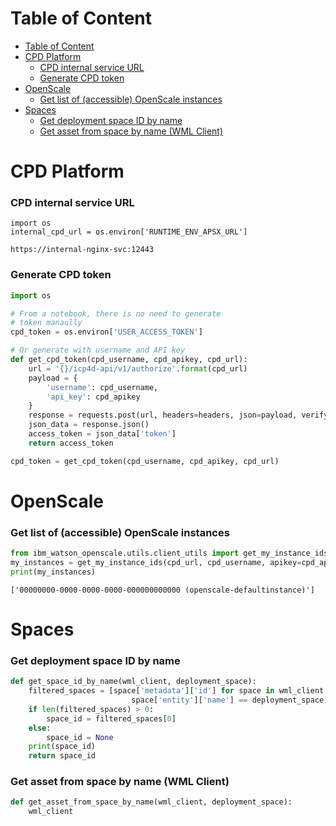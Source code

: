 
# Table of Content
- [Table of Content](#table-of-content)
- [CPD Platform](#cpd-platform)
    - [CPD internal service URL](#cpd-internal-service-url)
    - [Generate CPD token](#generate-cpd-token)
- [OpenScale](#openscale)
    - [Get list of (accessible) OpenScale instances](#get-list-of-accessible-openscale-instances)
- [Spaces](#spaces)
    - [Get deployment space ID by name](#get-deployment-space-id-by-name)
    - [Get asset from space by name (WML Client)](#get-asset-from-space-by-name-wml-client)

# CPD Platform

### CPD internal service URL

```
import os
internal_cpd_url = os.environ['RUNTIME_ENV_APSX_URL']
```
`https://internal-nginx-svc:12443`

### Generate CPD token
```py
import os

# From a notebook, there is no need to generate 
# token manaully
cpd_token = os.environ['USER_ACCESS_TOKEN']

# Or generate with username and API key
def get_cpd_token(cpd_username, cpd_apikey, cpd_url):
    url = '{}/icp4d-api/v1/authorize'.format(cpd_url)
    payload = {
        'username': cpd_username,
        'api_key': cpd_apikey
    }
    response = requests.post(url, headers=headers, json=payload, verify=False)
    json_data = response.json()
    access_token = json_data['token']
    return access_token

cpd_token = get_cpd_token(cpd_username, cpd_apikey, cpd_url)
``` 

# OpenScale

### Get list of (accessible) OpenScale instances
```py
from ibm_watson_openscale.utils.client_utils import get_my_instance_ids
my_instances = get_my_instance_ids(cpd_url, cpd_username, apikey=cpd_api_key)
print(my_instances)
```

`['00000000-0000-0000-0000-000000000000 (openscale-defaultinstance)']`


# Spaces
###  Get deployment space ID by name
```py
def get_space_id_by_name(wml_client, deployment_space):
    filtered_spaces = [space['metadata']['id'] for space in wml_client.spaces.get_details()['resources'] if
                           space['entity']['name'] == deployment_space]
    if len(filtered_spaces) > 0:
        space_id = filtered_spaces[0]
    else:
        space_id = None
    print(space_id)
    return space_id
```

### Get asset from space by name (WML Client)

```py
def get_asset_from_space_by_name(wml_client, deployment_space):
    wml_client
```